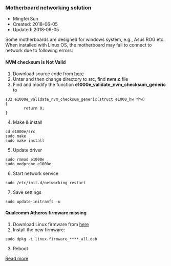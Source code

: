### Motherboard networking solution 

* Mingfei Sun
* Created: 2018-06-05
* Updated: 2018-06-05

Some motherboards are designed for windows system, e.g., Asus ROG etc. When installed with Linux OS, the motherboard may fail to connect to network due to following errors:

#### NVM checksum is Not Valid
1. Download source code from [here](https://downloadcenter.intel.com/download/15817/-PCI-E-Linux-)
2. Untar and then change directory to src, find **nvm.c** file
3. Find and modify the function **e1000e_validate_nvm_checksum_generic** to 
```
s32 e1000e_validate_nvm_checksum_generic(struct e1000_hw *hw)
{
        return 0;
}
```
4. Make & install
```
cd e1000e/src
sudo make
sudo make install
```
5. Update driver
```
sudo rmmod e1000e
sudo modprobe e1000e
```
6. Start network service
```
sudo /etc/init.d/networking restart
```
7. Save settings
```
sudo update-initramfs -u
```

#### Qualcomm Atheros firmware missing
1. Download Linux firmware from [here](https://launchpad.net/ubuntu/xenial/+package/linux-firmware)
2. Install the new firmware:
```
sudo dpkg -i linux-firmware_****_all.deb
```
3. Reboot

[Read more](https://askubuntu.com/questions/607707/ath10k-installation)
